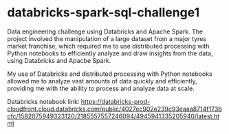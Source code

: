 
# databricks-spark-sql-challenge1

Data engineering challenge using Databricks and Apache Spark. The project involved the manipulation of a large dataset from a major tyres market franchise, which required me to use distributed processing with Python notebooks to efficiently analyze and draw insights from the data, using Databricks and Apacbe Spark.

My use of Databricks and distributed processing with Python notebooks allowed me to analyze vast amounts of data quickly and efficiently, providing me with the ability to process and analyze data at scale.

Databricks notebook link:
https://databricks-prod-cloudfront.cloud.databricks.com/public/4027ec902e239c93eaaa8714f173bcfc/1582075949323120/2185557557246094/4945941335205940/latest.html
